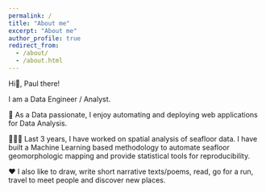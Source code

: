 ```yaml
---
permalink: /
title: "About me"
excerpt: "About me"
author_profile: true
redirect_from: 
  - /about/
  - /about.html
---
```


Hi👋, Paul there!

I am a Data Engineer / Analyst. 

🔭 As a Data passionate, I enjoy automating and deploying web applications for Data Analysis.​

👨🏻‍💻 Last 3 years, I have worked on spatial analysis of seafloor data. I have built a Machine Learning based methodology to automate seafloor geomorphologic mapping and provide statistical tools for reproducibility.

❤️ I also like to draw, write short narrative texts/poems, read, go for a run, travel to meet people and discover new places.

